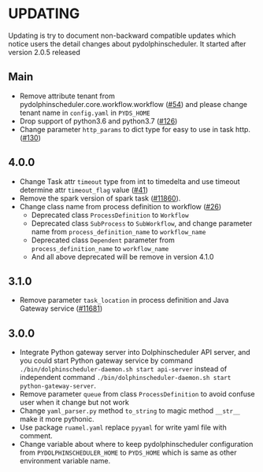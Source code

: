 <!--
Licensed to the Apache Software Foundation (ASF) under one
or more contributor license agreements.  See the NOTICE file
distributed with this work for additional information
regarding copyright ownership.  The ASF licenses this file
to you under the Apache License, Version 2.0 (the
"License"); you may not use this file except in compliance
with the License.  You may obtain a copy of the License at

http://www.apache.org/licenses/LICENSE-2.0

Unless required by applicable law or agreed to in writing,
software distributed under the License is distributed on an
"AS IS" BASIS, WITHOUT WARRANTIES OR CONDITIONS OF ANY
KIND, either express or implied.  See the License for the
specific language governing permissions and limitations
under the License.
-->

# UPDATING

Updating is try to document non-backward compatible updates which notice users the detail changes about pydolphinscheduler.
It started after version 2.0.5 released

## Main

* Remove attribute tenant from pydolphinscheduler.core.workflow.workflow ([#54](https://github.com/apache/dolphinscheduler-sdk-python/pull/54))
  and please change tenant name in ``config.yaml`` in ``PYDS_HOME``
* Drop support of python3.6 and python3.7 ([#126](https://github.com/apache/dolphinscheduler-sdk-python/pull/126))
* Change parameter `http_params` to dict type for easy to use in task http.([#130](https://github.com/apache/dolphinscheduler-sdk-python/pull/130))


## 4.0.0

* Change Task attr ``timeout`` type from int to timedelta and use timeout determine attr ``timeout_flag`` value ([#41](https://github.com/apache/dolphinscheduler-sdk-python/pull/41)) 
* Remove the spark version of spark task ([#11860](https://github.com/apache/dolphinscheduler/pull/11860)).
* Change class name from process definition to workflow ([#26](https://github.com/apache/dolphinscheduler-sdk-python/pull/26))
  * Deprecated class `ProcessDefinition` to `Workflow`
  * Deprecated class `SubProcess` to `SubWorkflow`, and change parameter name from `process_definition_name` to `workflow_name`
  * Deprecated class `Dependent` parameter from `process_definition_name` to `workflow_name`
  * And all above deprecated will be remove in version 4.1.0

## 3.1.0

* Remove parameter ``task_location`` in process definition and Java Gateway service ([#11681](https://github.com/apache/dolphinscheduler/pull/11681))

## 3.0.0

* Integrate Python gateway server into Dolphinscheduler API server, and you could start Python gateway service by command
  `./bin/dolphinscheduler-daemon.sh start api-server` instead of independent command
  `./bin/dolphinscheduler-daemon.sh start python-gateway-server`.
* Remove parameter `queue` from class `ProcessDefinition` to avoid confuse user when it change but not work
* Change `yaml_parser.py` method `to_string` to magic method `__str__` make it more pythonic.
* Use package ``ruamel.yaml`` replace ``pyyaml`` for write yaml file with comment.
* Change variable about where to keep pydolphinscheduler configuration from ``PYDOLPHINSCHEDULER_HOME`` to
  ``PYDS_HOME`` which is same as other environment variable name.

